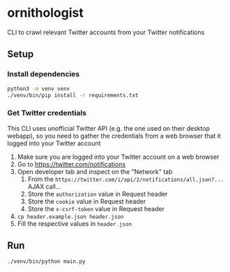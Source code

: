# ornithologist
CLI to crawl relevant Twitter accounts from your Twitter notifications

## Setup

### Install dependencies
```bash
python3 -m venv venv
./venv/bin/pip install -r requirements.txt
```

### Get Twitter credentials
This CLI uses unofficial Twitter API (e.g. the one used on their desktop webapp),
so you need to gather the credentials from a web browser that it logged into your Twitter account

1. Make sure you are logged into your Twitter account on a web browser
2. Go to https://twitter.com/notifications
3. Open developer tab and inspect on the "Network" tab
   1. From the `https://twitter.com/i/api/2/notifications/all.json?...` AJAX call...
   2. Store the `authorization` value in Request header
   3. Store the `cookie` value in Request header
   4. Store the `x-csrf-token` value in Request header
4. `cp header.example.json header.json`
5. Fill the respective values in `header.json`

## Run
```bash
./venv/bin/python main.py
```
